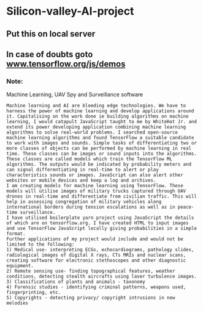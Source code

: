 # Silicon-valley-AI-project
## Put this on local server
## In case of doubts goto www.tensorflow.org/js/demos

### Note:
Machine Learning, UAV Spy and Surveillance software

	Machine learning and AI are bleeding edge technologies. We have to harness the power of machine learning and develop applications around it. Capitalising on the work done ie building algorithms on machine learning, I would catapult JavaScript taught to me by WhiteHat Jr. and extend its power developing application combining machine learning algorithms to solve real-world problems. I searched open-source machine learning algorithms and found TensorFlow a suitable candidate to work with images and sounds. Simple tasks of differentiating two or more classes of objects can be performed by machine learning in real time. These classes can be images or sound inputs into the algorithms. These classes are called models which train the TensorFlow ML algorithms. The outputs would be indicated by probability meters and can signal differentiating in real-time to alert or play characteristics sounds or images. JavaScript can also alert other websites or mobile devices and keep a log and archives.
	I am creating models for machine learning using TensorFlow. These models will utilise images of military trucks captured through UAV drones in real-time and differentiate from civilian traffic. This will help in assessing congregation of military vehicles along international borders during tension escalations as well as in peace-time surveillance. 
	I have utilised boilerplate yarn project using JavaScript the details of which are on tensorflow.org. I have created HTML to input images and use TensorFlow JavaScript locally giving probabilities in a simple format.
	Further applications of my project would include and would not be limited to the following:
	1) Medical use- interpreting ECGs, echocardiograms, pathology slides, radiological images of digital X rays, CTs MRIs and nuclear scans, creating software for electronic stethoscopes and other diagnostic equipment.
	2) Remote sensing use- finding topographical features, weather conditions, detecting stealth aircrafts using laser turbulence images.
	3) Classifications of plants and animals - taxonomy
	4) Forensic studies - identifying criminal patterns, weapons used, fingerprinting, etc.
	5) Copyrights - detecting privacy/ copyright intrusions in new melodies
